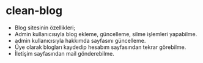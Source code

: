 # clean-blog
- Blog sitesinin özellikleri;
- Admin kullanıcısıyla blog ekleme, güncelleme, silme işlemleri yapabilme.
- admin kullanıcısıyla hakkımda sayfasını güncelleme.
- Üye olarak blogları kaydedip hesabım sayfasından tekrar görebilme.
- İletişim sayfasından mail gönderebilme.

